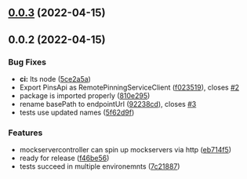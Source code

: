 ## [0.0.3](https://github.com/ipfs-shipyard/js-pinning-service-http-client/compare/v0.0.2...v0.0.3) (2022-04-15)



## 0.0.2 (2022-04-15)


### Bug Fixes

* **ci:** lts node ([5ce2a5a](https://github.com/ipfs-shipyard/js-pinning-service-http-client/commit/5ce2a5a89e05b79b6debb9ca0689eadd0c12e0f6))
* Export PinsApi as RemotePinningServiceClient ([f023519](https://github.com/ipfs-shipyard/js-pinning-service-http-client/commit/f0235195299f613bbe86c19c72e174850a2a2a5c)), closes [#2](https://github.com/ipfs-shipyard/js-pinning-service-http-client/issues/2)
* package is imported properly ([810e295](https://github.com/ipfs-shipyard/js-pinning-service-http-client/commit/810e295dbf38c688d111c1d2a09adcc5b5deb5e4))
* rename basePath to endpointUrl ([92238cd](https://github.com/ipfs-shipyard/js-pinning-service-http-client/commit/92238cd1f87e6645e29382441a7c8bcb50652762)), closes [#3](https://github.com/ipfs-shipyard/js-pinning-service-http-client/issues/3)
* tests use updated names ([5f62d9f](https://github.com/ipfs-shipyard/js-pinning-service-http-client/commit/5f62d9fe6c6cbf06f88399ee86ef1f3e9aa63589))


### Features

* mockservercontroller can spin up mockservers via http ([eb714f5](https://github.com/ipfs-shipyard/js-pinning-service-http-client/commit/eb714f54eb3df8bd3cff3e6efcc46d53fa7d4ca1))
* ready for release ([f46be56](https://github.com/ipfs-shipyard/js-pinning-service-http-client/commit/f46be5619f1d4d4dd297a77eee3d486f51cc4375))
* tests succeed in multiple environemnts ([7c21887](https://github.com/ipfs-shipyard/js-pinning-service-http-client/commit/7c2188777a4b99d667a8ccd0707e155801fe6e13))



